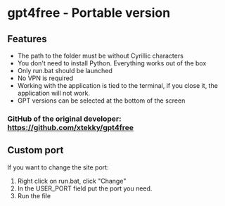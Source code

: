 # gpt4free - Portable version

## Features

- The path to the folder must be without Cyrillic characters
- You don't need to install Python. Everything works out of the box
- Only run.bat should be launched
- No VPN is required
- Working with the application is tied to the terminal, if you close it, the application will not work.
- GPT versions can be selected at the bottom of the screen


### GitHub of the original developer: https://github.com/xtekky/gpt4free

## Custom port
If you want to change the site port:
1) Right click on run.bat, click "Change"
2) In the USER_PORT field put the port you need.
3) Run the file